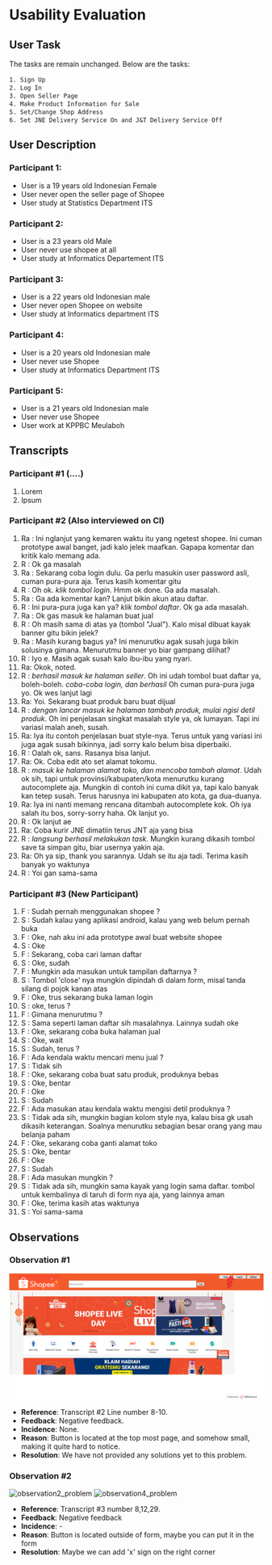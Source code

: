 # Usability Evaluation
## User Task
The tasks are remain unchanged. Below are the tasks:
```
1. Sign Up
2. Log In
3. Open Seller Page
4. Make Product Information for Sale
5. Set/Change Shop Address
6. Set JNE Delivery Service On and J&T Delivery Service Off
```
## User Description
### Participant 1:
- User is a 19 years old Indonesian Female
- User never open the seller page of Shopee
- User study at Statistics Department ITS

### Participant 2: 
- User is a 23 years old Male
- User never use shopee at all
- User study at Informatics Departement ITS

### Participant 3: 
- User is a 22 years old Indonesian male
- User never open Shopee on website
- User study at Informatics department ITS

### Participant 4: 
- User is a 20 years old Indonesian male
- User never use Shopee
- User study at Informatics Department ITS

### Participant 5: 
- User is a 21 years old Indonesian male
- User never use Shopee
- User work at KPPBC Meulaboh

## Transcripts
### Participant #1 (....)
1. Lorem
2. Ipsum

### Participant #2 (Also interviewed on CI)
1. Ra : Ini nglanjut yang kemaren waktu itu yang ngetest shopee. Ini cuman prototype awal banget, jadi kalo jelek maafkan. Gapapa komentar dan kritik kalo memang ada.
2. R  : Ok ga masalah
3. Ra : Sekarang coba login dulu. Ga perlu masukin user password asli, cuman pura-pura aja. Terus kasih komentar gitu
4. R  : Oh ok. *klik tombol login*. Hmm ok done. Ga ada masalah.
5. Ra : Ga ada komentar kan? Lanjut bikin akun atau daftar.
6. R  : Ini pura-pura juga kan ya? *klik tombol daftar*. Ok ga ada masalah.
7. Ra : Ok gas masuk ke halaman buat jual
8. R  : Oh masih sama di atas ya (tombol "Jual"). Kalo misal dibuat kayak banner gitu bikin jelek?
9. Ra : Masih kurang bagus ya? Ini menurutku agak susah juga bikin solusinya gimana. Menurutmu banner yo biar gampang dilihat?
10. R : Iyo e. Masih agak susah kalo ibu-ibu yang nyari.
11. Ra: Okok, noted.
12. R : *berhasil masuk ke halaman seller*. Oh ini udah tombol buat daftar ya, boleh-boleh. *coba-coba login, dan berhasil* Oh cuman pura-pura juga yo. Ok wes lanjut lagi
13. Ra: Yoi. Sekarang buat produk baru buat dijual
14. R : *dengan lancar masuk ke halaman tambah produk, mulai ngisi detil produk*. Oh ini penjelasan singkat masalah style ya, ok lumayan. Tapi ini variasi malah aneh, susah.
15. Ra: Iya itu contoh penjelasan buat style-nya. Terus untuk yang variasi ini juga agak susah bikinnya, jadi sorry kalo belum bisa diperbaiki.
16. R : Oalah ok, sans. Rasanya bisa lanjut.
17. Ra: Ok. Coba edit ato set alamat tokomu.
18. R : *masuk ke halaman alamat toko, dan mencoba tambah alamat*. Udah ok sih, tapi untuk provinsi/kabupaten/kota menurutku kurang autocomplete aja. Mungkin di contoh ini cuma dikit ya, tapi kalo banyak kan tetep susah. Terus harusnya ini kabupaten ato kota, ga dua-duanya.
19. Ra: Iya ini nanti memang rencana ditambah autocomplete kok. Oh iya salah itu bos, sorry-sorry haha. Ok lanjut yo.
20. R : Ok lanjut ae
21. Ra: Coba kurir JNE dimatiin terus JNT aja yang bisa
22. R : *langsung berhasil melakukan task*. Mungkin kurang dikasih tombol save ta simpan gitu, biar usernya yakin aja.
23. Ra: Oh ya sip, thank you sarannya. Udah se itu aja tadi. Terima kasih banyak yo waktunya
24. R : Yoi gan sama-sama

### Participant #3 (New Participant)
1.	F : Sudah pernah menggunakan shopee ?
2.	S : Sudah kalau yang aplikasi android, kalau yang web belum pernah buka
3.	F : Oke, nah aku ini ada prototype awal buat website shopee
4.	S : Oke
5.	F : Sekarang, coba cari laman daftar
6.	S : Oke, sudah
7.	F : Mungkin ada masukan untuk tampilan daftarnya ?
8.	S : Tombol 'close' nya mungkin dipindah di dalam form, misal tanda silang di pojok kanan atas
9.	F : Oke, trus sekarang buka laman login
10.	S : oke, terus ?
11.	F : Gimana menurutmu ?
12.	S : Sama seperti laman daftar sih masalahnya. Lainnya sudah oke
13.	F : Oke, sekarang coba buka halaman jual
14.	S : Oke, wait
15.	S : Sudah, terus ?
16.	F : Ada kendala waktu mencari menu jual ?
17.	S : Tidak sih
18.	F : Oke, sekarang coba buat satu produk, produknya bebas
19.	S : Oke, bentar
20.	F : Oke
21.	S : Sudah
22.	F : Ada masukan atau kendala waktu mengisi detil produknya ?
23.	S : Tidak ada sih, mungkin bagian kolom style nya, kalau bisa gk usah dikasih keterangan. Soalnya menurutku sebagian besar orang yang mau belanja paham
24.	F : Oke, sekarang coba ganti alamat toko
25.	S : Oke, bentar
26.	F : Oke
27.	S : Sudah
28.	F : Ada masukan mungkin ?
29.	S : Tidak ada sih, mungkin sama kayak yang login sama daftar. tombol untuk kembalinya di taruh di form nya aja, yang lainnya aman
30.	F : Oke, terima kasih atas waktunya
31.	S : Yoi sama-sama


## Observations

### Observation #1
!["Jual" Button Problem](image/observation_1.png)
 - **Reference**: Transcript #2 Line number 8-10.
 - **Feedback**: Negative feedback.  
 - **Incidence**: None.  
 - **Reason**: Button is located at the top most page, and somehow small, making it quite hard to notice.
 - **Resolution**: We have not provided any solutions yet to this problem.
 
 ### Observation #2
![observation2_problem](https://user-images.githubusercontent.com/33054425/58177263-425cdc80-7cce-11e9-9299-21c9d7d208d2.JPG)
![observation4_problem](https://user-images.githubusercontent.com/33054425/58177320-5bfe2400-7cce-11e9-8cd4-849ebb37239f.JPG)
 - **Reference**: Transcript #3 number 8,12,29.
 - **Feedback**: Negative feedback 
 - **Incidence**: -  
 - **Reason**: Button is located outside of form, maybe you can put it in the form
 - **Resolution**: Maybe we can add 'x' sign on the right corner
